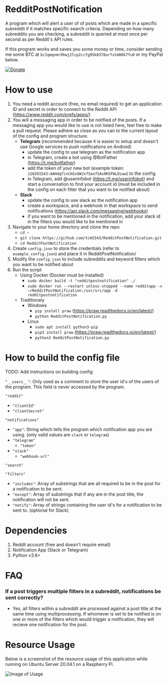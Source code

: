 # RedditPostNotification
A program which will alert a user of of posts which are made in a specific subreddit if it matches specific search criteria. Depending on how many subreddits you are checking, a subreddit is queried at most once per second as per Reddit's API rules.

If this program works and saves you some money or time, consider sending me some BTC at `bc1qmqnmr8hwj2lcp2ccfg95k0378urfxtm80k7fu0` or my PayPal below. 

[![Donate](https://img.shields.io/badge/Donate-PayPal-green.svg)](https://www.paypal.com/cgi-bin/webscr?cmd=_donations&business=WN85PYVLLLSKL&currency_code=USD)

# How to use
1. You need a reddit account (free, no email required) to get an application ID and secret in order to connect to the Reddit API (https://www.reddit.com/prefs/apps/)
2. You will a messaging app in order to be notified of the posts. If a messaging app you would like to use is not listed here, feel free to make a pull request. Please adhere as close as you can to the current layout of the config and program structure.
      * **Telegram** (recommended because it is easier to setup and doesn't use Google services to push notifications on Android)
          * update the config to use telegram as the notification app
          * in Telegram, create a bot using @BotFather (https://t.me/botfather)
          * add the token of your new bot (example token: `110201543:AAHdqTcvCH1vGWJxfSeofSAs0K5PALDsaw`) to the config
          * in Telegram, add @userinfobot (https://t.me/userinfobot) and start a conversation to find your account id (must be included in the config on each filter that you want to be notified about)
      * **Slack**
          * update the config to use slack as the notification app
          * create a workspace, and a webhook in that workspace to send notifications (https://api.slack.com/messaging/webhooks)
          * if you want to be mentioned in the notification, add your slack id in the filters you would like to be mentioned in
4. Navigate to your home directory and clone the repo
      * `cd ~`
      * `git clone https://github.com/tcm5343/RedditPostNotification.git`
      * `cd RedditPostNotification`
5. Create `config.json` to store the credentials (refer to `example_config.json`) and place it in RedditPostNotification/
6. Modify the `config.json` to include subreddits and keyword filters which you want to be notified about
7. Run the script
     * Using Docker (Docker must be installed)
          * `sudo docker build -t "redditpostnotification" ./`
          * `sudo docker run --restart unless-stopped --name redditapp -v ~/RedditPostNotification:/usr/src/app -d redditpostnotification`
     * Traditionaly
          * Windows
               * `pip install praw` (https://praw.readthedocs.io/en/latest/)
               * `python RedditPostNotification.py`
          * Linux
               * `sudo apt install python3-pip`
               * `pip3 install praw` (https://praw.readthedocs.io/en/latest/)
               * `python3 RedditPostNotification.py`

# How to build the config file
TODO: Add instructions on building config

`"__users__"`: Only used as a comment to store the user id's of the users of the program. This field is never accessed by the program.

`"reddit"`
- `"clientId"`
- `"clientSecret"`

`"notifications"`
- `"app"`: String which tells the program which notification app you are using. (only valid values are `slack` or `telegram`)
- `"telegram"`
     - `"token"`
- `"slack"`
     - `"webhook-url"`

`"search"`

`"filters"`
- `"includes"`: Array of substrings that are all required to be in the post for a notification to be sent.
- `"except"`: Array of substrings that if any are in the post title, the notification will not be sent.
- `"notify"`: Array of strings containing the user id's for a notification to be sent to. (optional for Slack)

# Dependencies
1. Reddit account (free and doesn't require email)
2. Notification App (Slack or Telegram)
3. Python v3.6+

# FAQ
### If a post triggers multiple filters in a subreddit, notifications be sent correctly?
- Yes, all filters within a subreddit are processed against a post title at the same time using multiprocessing. If whomever is set to be notified is on one or more of the filters which would trigger a notification, they will recieve one notification for the post. 

# Resource Usage
Below is a screenshot of the resource usage of this application while running on Ubuntu Server 20.04.1 on a Raspberry Pi.

![Image of Usage](https://i.ibb.co/VxJVVtC/Screen-Shot-2021-04-11-at-9-50-08-PM.png)
